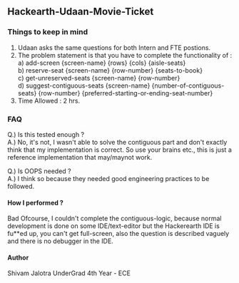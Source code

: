 ## Hackearth-Udaan-Movie-Ticket


### Things to keep in mind
1. Udaan asks the same questions for both Intern and FTE postions.
2. The problem statement is that you have to complete the functionality of :    
    a) add-screen {screen-name} {rows} {cols} {aisle-seats} <br />
    b) reserve-seat {screen-name} {row-number} {seats-to-book} <br />
    c) get-unreserved-seats {screen-name} {row-number} <br />
    d) suggest-contiguous-seats {screen-name} {number-of-contiguous-seats} {row-number} {preferred-starting-or-ending-seat-number} <br />
3. Time Allowed : 2 hrs. <br />
### FAQ
Q.) Is this tested enough ? <br />
A.) No, it's not, I wasn't able to solve the contiguous part and don't exactly think that my implementation is correct. So use your brains etc., this is just a reference implementation that may/maynot work.

Q.) Is OOPS needed ? <br />
A.) I think so because they needed good engineering practices to be followed. <br /> 


#### How I performed ?
Bad Ofcourse, I couldn't complete the contiguous-logic, because normal development is done on some IDE/text-editor but the Hackerearth IDE is fu**ed up, you can't get full-screen, also the question is described vaguely and there is no debugger in the IDE.</br>   




#### Author 
Shivam Jalotra 
UnderGrad 4th Year - ECE  
